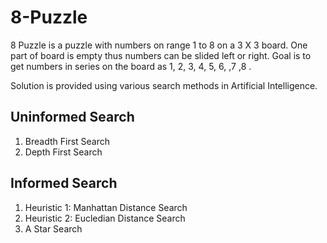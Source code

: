 8-Puzzle
========

8 Puzzle is a puzzle with numbers on range 1 to 8 on a 3 X 3 board. One part of board is empty thus numbers can be slided left or right. Goal is to get numbers in series on the board as 1, 2, 3, 4, 5, 6, ,7 ,8 .

Solution is provided using various search methods in Artificial Intelligence.

Uninformed Search
-----------------

1. Breadth First Search
2. Depth First Search
 
Informed Search
-----------------

1. Heuristic 1: Manhattan Distance Search
2. Heuristic 2: Eucledian Distance Search
3. A Star Search

